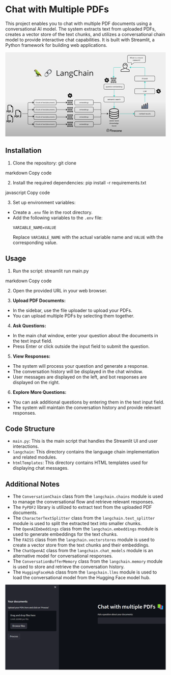# Chat with Multiple PDFs

This project enables you to chat with multiple PDF documents using a conversational AI model. The system extracts text from uploaded PDFs, creates a vector store of the text chunks, and utilizes a conversational chain model to provide interactive chat capabilities. It is built with Streamlit, a Python framework for building web applications.

![chatbotoutput](langchain-work-architect.png)


## Installation

1. Clone the repository:
git clone <repository-url>

markdown
Copy code

2. Install the required dependencies:
pip install -r requirements.txt

javascript
Copy code

3. Set up environment variables:
- Create a `.env` file in the root directory.
- Add the following variables to the `.env` file:
  ```
  VARIABLE_NAME=VALUE
  ```
  Replace `VARIABLE_NAME` with the actual variable name and `VALUE` with the corresponding value.


## Usage

1. Run the script:
streamlit run main.py

markdown
Copy code

2. Open the provided URL in your web browser.

3. **Upload PDF Documents:**
- In the sidebar, use the file uploader to upload your PDFs.
- You can upload multiple PDFs by selecting them together.

4. **Ask Questions:**
- In the main chat window, enter your question about the documents in the text input field.
- Press Enter or click outside the input field to submit the question.

5. **View Responses:**
- The system will process your question and generate a response.
- The conversation history will be displayed in the chat window.
- User messages are displayed on the left, and bot responses are displayed on the right.

6. **Explore More Questions:**
- You can ask additional questions by entering them in the text input field.
- The system will maintain the conversation history and provide relevant responses.

## Code Structure

- `main.py`: This is the main script that handles the Streamlit UI and user interactions.
- `langchain`: This directory contains the language chain implementation and related modules.
- `htmlTemplates`: This directory contains HTML templates used for displaying chat messages.

## Additional Notes

- The `ConversationChain` class from the `langchain.chains` module is used to manage the conversational flow and retrieve relevant responses.
- The `PyPDF2` library is utilized to extract text from the uploaded PDF documents.
- The `CharacterTextSplitter` class from the `langchain.text_splitter` module is used to split the extracted text into smaller chunks.
- The `OpenAIEmbeddings` class from the `langchain.embeddings` module is used to generate embeddings for the text chunks.
- The `FAISS` class from the `langchain.vectorstores` module is used to create a vector store from the text chunks and their embeddings.
- The `ChatOpenAI` class from the `langchain.chat_models` module is an alternative model for conversational responses.
- The `ConversationBufferMemory` class from the `langchain.memory` module is used to store and retrieve the conversation history.
- The `HuggingFaceHub` class from the `langchain.llms` module is used to load the conversational model from the Hugging Face model hub.

![chatbotoutput](chatbotoutput.png)